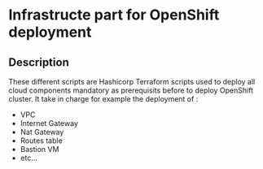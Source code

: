 # Infrastructe part for OpenShift deployment

## Description

These different scripts are Hashicorp Terraform scripts used to deploy all cloud components mandatory as prerequisits before to deploy OpenShift cluster. It take in charge for example the deployment of :  
* VPC  
* Internet Gateway
* Nat Gateway
* Routes table
* Bastion VM
* etc...    

